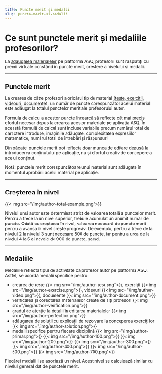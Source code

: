 ```yaml
---
title: Puncte merit și medalii
slug: puncte-merit-si-medalii
---
```

# Ce sunt punctele merit și medaliile profesorilor?

La [adăugarea materialelor](/creare-materiale/) pe platforma ASQ, profesorii sunt răsplătiți cu premii virtuale constând în puncte merit, creștere a nivelului și medalii.

---

## Punctele merit

La crearea de către profesori a oricărui tip de material [(teste, exerciții, videouri, documente)](/exercitii-teste-videouri/), un număr de puncte corespunzător acelui material este adăugat la totalul punctelor merit ale profesorului autor.

Formula de calcul a acestor puncte încearcă să reflecte cât mai precis efortul necesar depus la crearea acestor materiale pe aplicația ASQ. În această formulă de calcul sunt incluse variabile precum numărul total de caractere introduse, imaginile adăugate, complexitatea expresiilor matematice, numărul total de întrebări și răspunsuri.

Din păcate, punctele merit pot reflecta doar munca de editare depusă la introducerea conținutului pe aplicație, nu și efortul creativ de concepere a acelui conținut.

Notă: punctele merit corespunzătoare unui material sunt adăugate în momentul aprobării acelui material pe aplicație.

---

## Creșterea în nivel 

{{< img src="/img/author-total-example.png">}}

Nivelul unui autor este determinat strict de valoarea totală a punctelor merit. Pentru a trece la un nivel superior, trebuie acumulat un anumit număr de puncte. Odată cu creșterea în nivel, valoarea necesară de puncte merit pentru a avansa în nivel crește progresiv. De exemplu, pentru a trece de la nivelul 2 la nivelul 3 sunt necesare 500 de puncte, iar pentru a urca de la nivelul 4 la 5 ai nevoie de 900 de puncte, șamd.

---

## Medaliile

Medaliile reflectă tipul de activitate ca profesor autor pe platforma ASQ. Astfel, se acordă medalii specifice pentru:
* crearea de teste {{< img src="/img/author-test.png">}}, exerciții {{< img src="/img/author-exercise.png">}}, videouri {{< img src="/img/author-video.png">}}, documente {{< img src="/img/author-document.png">}}
* verificarea și corectarea materialelor create de alți profesori {{< img src="/img/author-verification.png">}}
* gradul de atenție la detalii în editarea materialelor {{< img src="/img/author-perfection.png">}}
* adăugarea de soluții cu explicații de rezolvare la conceperea exercițiilor {{< img src="/img/author-solution.png">}}
* medalii specifice pentru fiecare disciplină {{< img src="/img/author-primar.png">}} {{< img src="/img/author-100.png">}} {{< img src="/img/author-200.png">}} {{< img src="/img/author-300.png">}} {{< img src="/img/author-400.png">}} {{< img src="/img/author-500.png">}} {{< img src="/img/author-700.png">}}

Fiecărei medalii i se asociază un nivel. Acest nivel se calculează similar cu nivelul general dat de punctele merit.